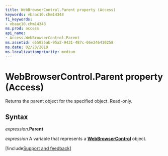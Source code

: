 ```yaml
---
title: WebBrowserControl.Parent property (Access)
keywords: vbaac10.chm14348
f1_keywords:
- vbaac10.chm14348
ms.prod: access
api_name:
- Access.WebBrowserControl.Parent
ms.assetid: e55825ab-95a2-9431-487c-66e246410258
ms.date: 02/23/2019
ms.localizationpriority: medium
---
```



# WebBrowserControl.Parent property (Access)

Returns the parent object for the specified object. Read-only.


## Syntax

_expression_.**Parent**

_expression_ A variable that represents a **[WebBrowserControl](Access.WebBrowserControl.md)** object.




[!include[Support and feedback](~/includes/feedback-boilerplate.md)]

